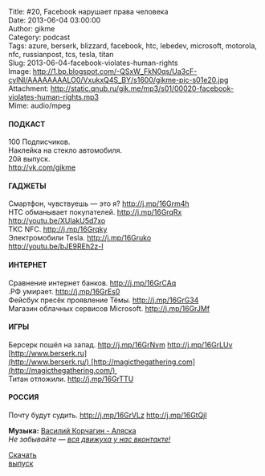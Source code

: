 Title: #20, Facebook нарушает права человека  
Date: 2013-06-04 03:00:00  
Author: gikme  
Category: podcast  
Tags: azure, berserk, blizzard, facebook, htc, lebedev, microsoft, motorola, nfc, russianpost, tcs, tesla, titan  
Slug: 2013-06-04-facebook-violates-human-rights  
Image: http://1.bp.blogspot.com/-QSxW_FkN0qs/Ua3cF-cylNI/AAAAAAAALO0/VxukxQ4S_BY/s1600/gikme-pic-s01e20.jpg  
Attachment: http://static.qnub.ru/gik.me/mp3/s01/00020-facebook-violates-human-rights.mp3  
Mime: audio/mpeg

#### ПОДКАСТ

100 Подписчиков.   
Наклейка на стекло автомобиля.   
20й выпуск.  
<http://vk.com/gikme>

#### ГАДЖЕТЫ 

Смартфон, чувствуешь — это я? <http://j.mp/16Grm4h>  
HTC обманывает покупателей. <http://j.mp/16GrqRx>  
<http://youtu.be/XUlakU5d7xo>    
ТКС NFC. <http://j.mp/16Grqky>  
Электромобили Tesla. <http://j.mp/16Gruko>  
<http://youtu.be/bJE9REh2z-I>

#### ИНТЕРНЕТ

Сравнение интернет банков. <http://j.mp/16GrCAq>  
.РФ умирает. <http://j.mp/16GrEs0>  
Фейсбук пресёк проявление Тёмы. <http://j.mp/16GrG34>  
Магазин облачных сервисов Microsoft. <http://j.mp/16GrJMf>

#### ИГРЫ

Берсерк пошёл на запад. <http://j.mp/16GrNvm> <http://j.mp/16GrLUv>  
[http://www.berserk.ru](http://www.berserk.ru/) [http://magicthegathering.com](http://magicthegathering.com/)   
Титан отложили. <http://j.mp/16GrTTU> 

#### РОССИЯ 

Почту будут судить. <http://j.mp/16GrVLz> <http://j.mp/16GtQjl>

**Музыка:** [Василий Корчагин - Аляска](http://vk.com/bacc3)  
*Не забывайте — [вся движуха у нас вконтакте!](http://vk.com/gikme)*

[Скачать  
выпуск](http://static.qnub.ru/gik.me/mp3/s01/00020-facebook-violates-human-rights.mp3)

